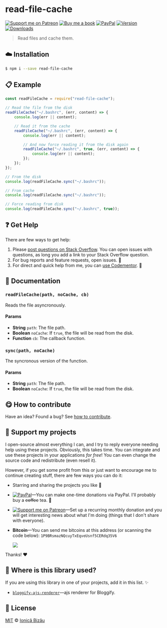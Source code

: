 
# read-file-cache

 [![Support me on Patreon][badge_patreon]][patreon] [![Buy me a book][badge_amazon]][amazon] [![PayPal][badge_paypal_donate]][paypal-donations] [![Version](https://img.shields.io/npm/v/read-file-cache.svg)](https://www.npmjs.com/package/read-file-cache) [![Downloads](https://img.shields.io/npm/dt/read-file-cache.svg)](https://www.npmjs.com/package/read-file-cache)

> Read files and cache them.

## :cloud: Installation

```sh
$ npm i --save read-file-cache
```


## :clipboard: Example



```js
const readFileCache = require("read-file-cache");

// Read the file from the disk
readFileCache("~/.bashrc", (err, content) => {
    console.log(err || content);

    // Read it from the cache
    readFileCache("~/.bashrc", (err, content) => {
        console.log(err || content);

        // And now force reading it from the disk again
        readFileCache("~/.bashrc", true, (err, content) => {
            console.log(err || content);
        });
    });
});

// From the disk
console.log(readFileCache.sync("~/.bashrc"));

// From cache
console.log(readFileCache.sync("~/.bashrc"));

// Force reading from disk
console.log(readFileCache.sync("~/.bashrc", true));
```

## :question: Get Help

There are few ways to get help:

 1. Please [post questions on Stack Overflow](https://stackoverflow.com/questions/ask). You can open issues with questions, as long you add a link to your Stack Overflow question.
 2. For bug reports and feature requests, open issues. :bug:
 3. For direct and quick help from me, you can [use Codementor](https://www.codementor.io/johnnyb). :rocket:


## :memo: Documentation


### `readFileCache(path, noCache, cb)`
Reads the file asyncronously.

#### Params
- **String** `path`: The file path.
- **Boolean** `noCache`: If `true`, the file will be read from the disk.
- **Function** `cb`: The callback function.

### `sync(path, noCache)`
The syncronous version of the function.

#### Params
- **String** `path`: The file path.
- **Boolean** `noCache`: If `true`, the file will be read from the disk.



## :yum: How to contribute
Have an idea? Found a bug? See [how to contribute][contributing].


## :sparkling_heart: Support my projects

I open-source almost everything I can, and I try to reply everyone needing help using these projects. Obviously,
this takes time. You can integrate and use these projects in your applications *for free*! You can even change the source code and redistribute (even resell it).

However, if you get some profit from this or just want to encourage me to continue creating stuff, there are few ways you can do it:

 - Starring and sharing the projects you like :rocket:
 - [![PayPal][badge_paypal]][paypal-donations]—You can make one-time donations via PayPal. I'll probably buy a ~~coffee~~ tea. :tea:
 - [![Support me on Patreon][badge_patreon]][patreon]—Set up a recurring monthly donation and you will get interesting news about what I'm doing (things that I don't share with everyone).
 - **Bitcoin**—You can send me bitcoins at this address (or scanning the code below): `1P9BRsmazNQcuyTxEqveUsnf5CERdq35V6`

    ![](https://i.imgur.com/z6OQI95.png)

Thanks! :heart:


## :dizzy: Where is this library used?
If you are using this library in one of your projects, add it in this list. :sparkles:


 - [`bloggify-ajs-renderer`](https://github.com/IonicaBizau/bloggify-ajs-renderer#readme)—ajs renderer for Bloggify.

## :scroll: License

[MIT][license] © [Ionică Bizău][website]

[badge_patreon]: http://ionicabizau.github.io/badges/patreon.svg
[badge_amazon]: http://ionicabizau.github.io/badges/amazon.svg
[badge_paypal]: http://ionicabizau.github.io/badges/paypal.svg
[badge_paypal_donate]: http://ionicabizau.github.io/badges/paypal_donate.svg
[patreon]: https://www.patreon.com/ionicabizau
[amazon]: http://amzn.eu/hRo9sIZ
[paypal-donations]: https://www.paypal.com/cgi-bin/webscr?cmd=_s-xclick&hosted_button_id=RVXDDLKKLQRJW
[donate-now]: http://i.imgur.com/6cMbHOC.png

[license]: http://showalicense.com/?fullname=Ionic%C4%83%20Biz%C4%83u%20%3Cbizauionica%40gmail.com%3E%20(https%3A%2F%2Fionicabizau.net)&year=2016#license-mit
[website]: https://ionicabizau.net
[contributing]: /CONTRIBUTING.md
[docs]: /DOCUMENTATION.md
